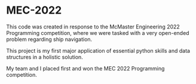 # MEC-2022

This code was created in response to the McMaster Engineering 2022 Programming competition, where we were tasked with a very open-ended problem regarding ship navigation. 

This project is my first major application of essential python skills and data structures in a holistic solution.

My team and I placed first and won the MEC 2022 Programming competition.
